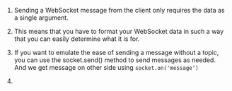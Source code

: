 1. Sending a WebSocket message from the client only requires the data as a single
argument.

2. This means that you have to format your WebSocket data in such a way that you
can easily determine what it is for.

3. If you want to emulate the ease of sending a message without a topic, you can use the
socket.send() method to send messages as needed. And we get message on other side using `socket.on('message')`

4.
